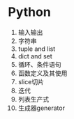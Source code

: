 # Python
1. 输入输出
2. 字符串
3. tuple and list
4. dict and set
5. 循环、条件语句
6. 函数定义及其使用
7. slice切片
8. 迭代
9. 列表生产式
10. 生成器generator
